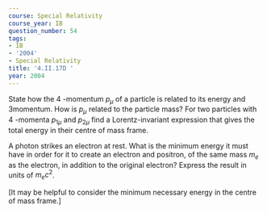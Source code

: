 ```yaml
---
course: Special Relativity
course_year: IB
question_number: 54
tags:
- IB
- '2004'
- Special Relativity
title: '4.II.17D '
year: 2004
---
```



State how the 4 -momentum $p_{\mu}$ of a particle is related to its energy and 3momentum. How is $p_{\mu}$ related to the particle mass? For two particles with 4 -momenta $p_{1 \mu}$ and $p_{2 \mu}$ find a Lorentz-invariant expression that gives the total energy in their centre of mass frame.

A photon strikes an electron at rest. What is the minimum energy it must have in order for it to create an electron and positron, of the same mass $m_{e}$ as the electron, in addition to the original electron? Express the result in units of $m_{e} c^{2}$.

[It may be helpful to consider the minimum necessary energy in the centre of mass frame.]